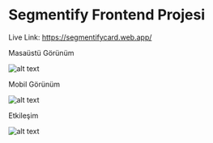 # Segmentify Frontend Projesi


Live Link: https://segmentifycard.web.app/


Masaüstü Görünüm

![alt text](https://i.hizliresim.com/p02khso.png)


Mobil Görünüm

![alt text](https://i.hizliresim.com/rhnokiu.png)


Etkileşim

![alt text](https://i.hizliresim.com/7tlahhu.png)

